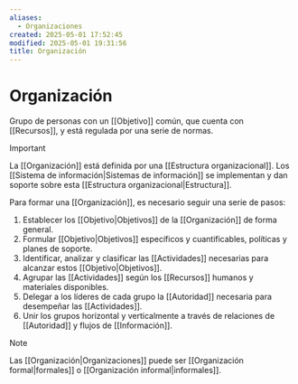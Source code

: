```yaml
---
aliases:
  - Organizaciones
created: 2025-05-01 17:52:45
modified: 2025-05-01 19:31:56
title: Organización
---
```


# Organización

Grupo de personas con un [[Objetivo]] común, que cuenta con [[Recursos]], y está regulada por una serie de normas.

> [!important]
> La [[Organización]] está definida por una [[Estructura organizacional]]. Los [[Sistema de información|Sistemas de información]] se implementan y dan soporte sobre esta [[Estructura organizacional|Estructura]].

Para formar una [[Organización]], es necesario seguir una serie de pasos:

1. Establecer los [[Objetivo|Objetivos]] de la [[Organización]] de forma general.
2. Formular [[Objetivo|Objetivos]] específicos y cuantificables, políticas y planes de soporte.
3. Identificar, analizar y clasificar las [[Actividades]] necesarias para alcanzar estos [[Objetivo|Objetivos]].
4. Agrupar las [[Actividades]] según los [[Recursos]] humanos y materiales disponibles.
5. Delegar a los líderes de cada grupo la [[Autoridad]] necesaria para desempeñar las [[Actividades]].
6. Unir los grupos horizontal y verticalmente a través de relaciones de [[Autoridad]] y flujos de [[Información]].

> [!note]
> Las [[Organización|Organizaciones]] puede ser [[Organización formal|formales]] o [[Organización informal|informales]].
